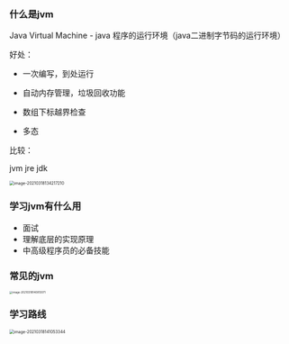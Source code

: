 ### 什么是jvm

Java Virtual Machine - java 程序的运行环境（java二进制字节码的运行环境）

好处：

* 一次编写，到处运行

* 自动内存管理，垃圾回收功能
* 数组下标越界检查
* 多态

比较：

jvm  jre  jdk 

<img src="H:\Notes\JVM\upload\image-20210318134217210.png" alt="image-20210318134217210" style="zoom:50%;" />

### 学习jvm有什么用

* 面试
* 理解底层的实现原理
* 中高级程序员的必备技能

### 常见的jvm

<img src="H:\Notes\JVM\upload\image-20210318140813071.png" alt="image-20210318140813071" style="zoom:33%;" />

### 学习路线

<img src="H:\Notes\JVM\upload\image-20210318141053344.png" alt="image-20210318141053344" style="zoom:50%;" />
